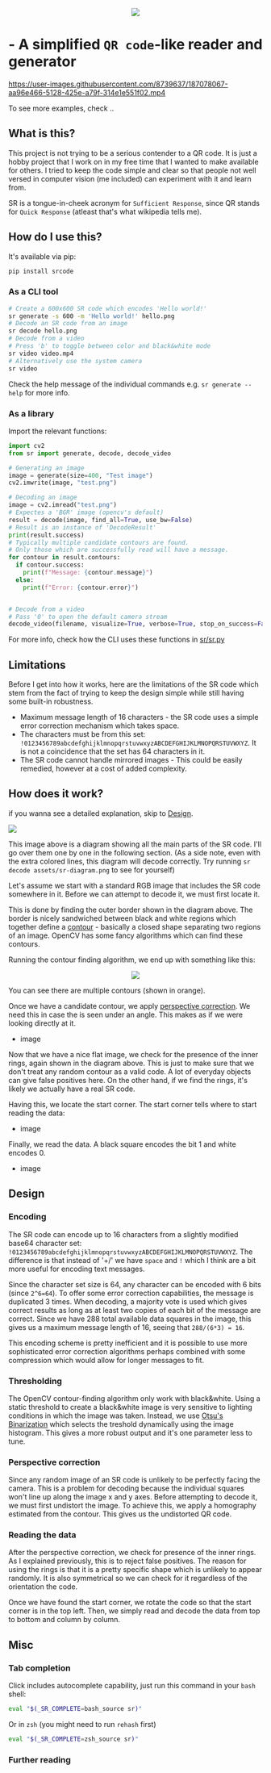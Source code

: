 <p align="center">
  <img src="https://raw.githubusercontent.com/tomasr8/SR-Code/main/assets/logo.svg">
</p>

# - A simplified `QR code`-like reader and generator

https://user-images.githubusercontent.com/8739637/187078067-aa96e466-5128-425e-a79f-314e1e551f02.mp4

To see more examples, check ..

## What is this?
This project is not trying to be a serious contender to a QR code. It is just a hobby project that I work on in my free time that I wanted to make available for others. I tried to keep the code simple and clear so that people not well versed in computer vision (me included) can experiment with it and learn from.

SR is a tongue-in-cheek acronym for `Sufficient Response`, since QR stands for `Quick Response` (atleast that's what wikipedia tells me).

## How do I use this?

It's available via pip:

```bash
pip install srcode
```

### As a CLI tool

```bash
# Create a 600x600 SR code which encodes 'Hello world!'
sr generate -s 600 -m 'Hello world!' hello.png
# Decode an SR code from an image
sr decode hello.png
# Decode from a video
# Press 'b' to toggle between color and black&white mode
sr video video.mp4
# Alternatively use the system camera
sr video
```

Check the help message of the individual commands e.g. `sr generate --help` for more info.

### As a library

Import the relevant functions:

```python
import cv2
from sr import generate, decode, decode_video

# Generating an image
image = generate(size=400, "Test image")
cv2.imwrite(image, "test.png")

# Decoding an image
image = cv2.imread("test.png")
# Expectes a 'BGR' image (opencv's default)
result = decode(image, find_all=True, use_bw=False)
# Result is an instance of 'DecodeResult'
print(result.success)
# Typically multiple candidate contours are found.
# Only those which are successfully read will have a message.
for contour in result.contours:
  if contour.success:
    print(f"Message: {contour.message}")
  else:
    print(f"Error: {contour.error}")


# Decode from a video
# Pass '0' to open the default camera stream
decode_video(filename, visualize=True, verbose=True, stop_on_success=False)
```

For more info, check how the CLI uses these functions in [sr/sr.py](sr/sr.py)

## Limitations

Before I get into how it works, here are the limitations of the SR code which stem from the fact of trying to keep the design simple
while still having some built-in robustness.

- Maximum message length of 16 characters - the SR code uses a simple error correction mechanism which takes space.
- The characters must be from this set: ` !0123456789abcdefghijklmnopqrstuvwxyzABCDEFGHIJKLMNOPQRSTUVWXYZ`. It is not a coincidence that the set has 64 characters in it.
- The SR code cannot handle mirrored images - This could be easily remedied, however at a cost of added complexity.


## How does it work?
if you wanna see a detailed explanation, skip to [Design](#design).

![](https://raw.githubusercontent.com/tomasr8/SR-Code/main/assets/sr-diagram.png)

This image above is a diagram showing all the main parts of the SR code. I'll go over them one by one in the following section. (As a side note, even with the extra colored lines, this diagram will decode correctly. Try running `sr decode assets/sr-diagram.png` to see for yourself)

Let's assume we start with a standard RGB image that includes the SR code somewhere in it. Before we can attempt to decode it, we must first locate it.

This is done by finding the outer border shown in the diagram above. The border is nicely sandwiched between black and white regions which together define a [contour](https://learnopencv.com/contour-detection-using-opencv-python-c/) - basically a closed shape separating two regions of an image. OpenCV has some fancy algorithms
which can find these contours.

Running the contour finding algorithm, we end up with something like this:

<p align="center">
  <img src="contours.png">
</p>

You can see there are multiple contours (shown in orange).

Once we have a candidate contour, we apply [perspective correction](https://docs.opencv.org/4.x/d9/dab/tutorial_homography.html). We need this in case the is seen under an angle. This makes as if we were looking directly at it.

- image

Now that we have a nice flat image, we check for the presence of the inner rings, again shown in the diagram above. This is just to make sure that we don't treat any random contour as a valid code. A lot of everyday objects can give false positives here. On the other hand, if we find the rings, it's likely we actually have a real SR code.


Having this, we locate the start corner. The start corner tells where to start reading the data:

- image

Finally, we read the data. A black square encodes the bit 1 and white encodes 0.

- image


## Design

### Encoding

The SR code can encode up to 16 characters from a slightly modified base64 character set: ` !0123456789abcdefghijklmnopqrstuvwxyzABCDEFGHIJKLMNOPQRSTUVWXYZ`. The difference is that instead of '+/' we have `space` and `!` which I think are a bit more useful for encoding text messages.

Since the character set size is 64, any character can be encoded with 6 bits (since `2^6=64`). To offer some error correction capabilities, the message is duplicated 3 times. When decoding, a majority vote is used which gives correct results as long as at least two copies of each bit of the message are correct. Since we have 288 total available data squares in the image, this gives us a maximum message length of 16, seeing that `288/(6*3) = 16`.

This encoding scheme is pretty inefficient and it is possible to use more sophisticated error correction algorithms perhaps combined with some compression which would allow for longer messages to fit.

### Thresholding

The OpenCV contour-finding algorithm only work with black&white. Using a static threshold to create a black&white image is very sensitive to lighting conditions in which the image was taken. Instead, we use [Otsu's Binarization](https://docs.opencv.org/4.x/d7/d4d/tutorial_py_thresholding.html) which selects the treshold dynamically using the image histogram. This gives a more robust output and it's one parameter less to tune.

### Perspective correction

Since any random image of an SR code is unlikely to be perfectly facing the camera. This is a problem for decoding because the individual squares won't line up along the image x and y axes. Before attempting to decode it, we must first undistort the image. To achieve this, we apply a homography estimated from the contour. This gives us the undistorted QR code.

### Reading the data

After the perspective correction, we check for presence of the inner rings.
As I explained previously, this is to reject false positives. The reason for using the rings is that it is a pretty specific shape which is unlikely to appear randomly. It is also symmetrical so we can check for it regardless of the orientation the code.

Once we have found the start corner, we rotate the code so that the start corner is in the top left. Then, we simply read and decode the data from top to bottom and column by column.

## Misc

### Tab completion

Click includes autocomplete capability, just run this command in your `bash` shell:

```bash
eval "$(_SR_COMPLETE=bash_source sr)"
```

Or in `zsh` (you might need to run `rehash` first)

```bash
eval "$(_SR_COMPLETE=zsh_source sr)"
```

### Further reading

